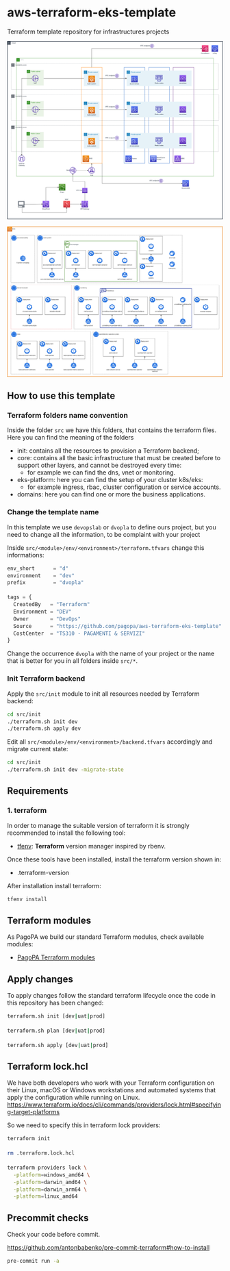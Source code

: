 # aws-terraform-eks-template

Terraform template repository for infrastructures projects

![Architecture diagram](docs/exports/architecture_phase1.png)

![K8s diagram](docs/exports/k8s_architecture.png)

## How to use this template

### Terraform folders name convention

Inside the folder `src` we have this folders, that contains the terraform files. Here you can find the meaning of the folders

* init: contains all the resources to provision a Terraform backend;
* core: contains all the basic infrastructure that must be created before to support other layers, and cannot be destroyed every time:
  * for example we can find the dns, vnet or monitoring.
* eks-platform: here you can find the setup of your cluster k8s/eks:
  * for example ingress, rbac, cluster configuration or service accounts.
* domains: here you can find one or more the business applications.

### Change the template name

In this template we use `devopslab` or `dvopla` to define ours project, but you need to change all the information, to be complaint with your project

Inside `src/<module>/env/<environment>/terraform.tfvars` change this informations:

```ts
env_short      = "d"
environment    = "dev"
prefix         = "dvopla"

tags = {
  CreatedBy   = "Terraform"
  Environment = "DEV"
  Owner       = "DevOps"
  Source      = "https://github.com/pagopa/aws-terraform-eks-template"
  CostCenter  = "TS310 - PAGAMENTI & SERVIZI"
}
```

Change the occurrence `dvopla` with the name of your project or the name that is better for you in all folders inside `src/*`.

### Init Terraform backend

Apply the `src/init` module to init all resources needed by Terraform backend:

```sh
cd src/init
./terraform.sh init dev
./terraform.sh apply dev
```

Edit all `src/<module>/env/<environment>/backend.tfvars` accordingly and migrate current state:

```sh
cd src/init
./terraform.sh init dev -migrate-state
```

## Requirements

### 1. terraform

In order to manage the suitable version of terraform it is strongly recommended to install the following tool:

* [tfenv](https://github.com/tfutils/tfenv): **Terraform** version manager inspired by rbenv.

Once these tools have been installed, install the terraform version shown in:

* .terraform-version

After installation install terraform:

```sh
tfenv install
```

## Terraform modules

As PagoPA we build our standard Terraform modules, check available modules:

* [PagoPA Terraform modules](https://github.com/search?q=topic%3Aterraform-modules+org%3Apagopa&type=repositories)

## Apply changes

To apply changes follow the standard terraform lifecycle once the code in this repository has been changed:

```sh
terraform.sh init [dev|uat|prod]

terraform.sh plan [dev|uat|prod]

terraform.sh apply [dev|uat|prod]
```

## Terraform lock.hcl

We have both developers who work with your Terraform configuration on their Linux, macOS or Windows workstations and automated systems that apply the configuration while running on Linux.
<https://www.terraform.io/docs/cli/commands/providers/lock.html#specifying-target-platforms>

So we need to specify this in terraform lock providers:

```sh
terraform init

rm .terraform.lock.hcl

terraform providers lock \
  -platform=windows_amd64 \
  -platform=darwin_amd64 \
  -platform=darwin_arm64 \
  -platform=linux_amd64
```

## Precommit checks

Check your code before commit.

<https://github.com/antonbabenko/pre-commit-terraform#how-to-install>

```sh
pre-commit run -a
```
